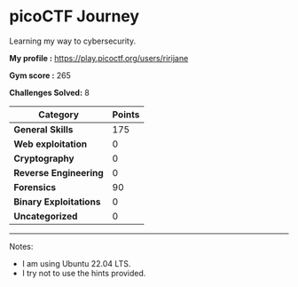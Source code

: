<h1>picoCTF Journey</h1>

Learning my way to cybersecurity. 

<b>My profile :</b> https://play.picoctf.org/users/ririjane

<b>Gym score :</b> 265

<b>Challenges Solved:</b> 8


| Category       | Points        |
| -------------  | ------------- |
| <b>General Skills</b> | 175 |
| <b>Web exploitation</b>  | 0 |
|<b>Cryptography</b> | 0 |
|<b>Reverse Engineering</b> | 0 |
|<b>Forensics</b> | 90 |
|<b>Binary Exploitations</b> | 0 |
| <b>Uncategorized</b> | 0 |

*****************************************************************************

Notes: 
- I am using Ubuntu 22.04 LTS.
- I try not to use the hints provided.

